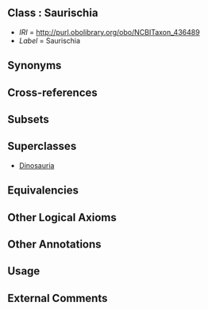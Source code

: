 
## Class : Saurischia

 * *IRI* = http://purl.obolibrary.org/obo/NCBITaxon_436489
 * *Label* = Saurischia

## Synonyms


## Cross-references


## Subsets


## Superclasses

 * [Dinosauria](../../NCBITaxon/86/NCBITaxon_436486.md)

## Equivalencies


## Other Logical Axioms


## Other Annotations


## Usage


## External Comments

